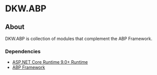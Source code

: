# DKW.ABP 

## About

DKW.ABP is collection of modules that complement the ABP Framework.

### Dependencies

* [ASP.NET Core Runtime 9.0+ Runtime](https://dotnet.microsoft.com/download/dotnet)
* [ABP Framework](https://abp.io/)
